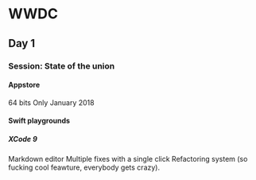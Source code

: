 # WWDC
## Day 1
### Session: State of the union
#### Appstore
64 bits Only January 2018

#### Swift playgrounds

##### XCode 9
Markdown editor
Multiple fixes with a single click
Refactoring system (so fucking cool feawture, everybody gets crazy).

